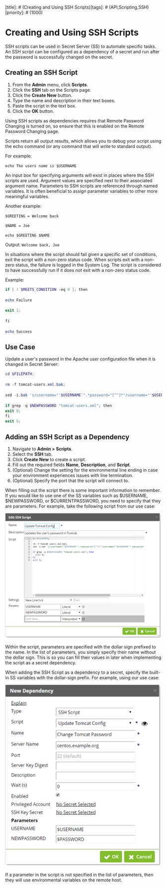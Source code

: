 [title]: # (Creating and Using SSH Scripts)[tags]: # (API,Scripting,SSH)[priority]: # (1000)
# Creating and Using SSH Scripts

SSH scripts can be used in Secret Server (SS) to automate specific tasks.  An SSH script can be configured as a dependency of a secret and run after the password is successfully changed on the secret.

## Creating an SSH Script

1. From the **Admin** menu, click **Scripts**. 
1. Click the **SSH** tab on the Scripts page.
1. Click the **Create New** button. 
1. Type the name and description in their text boxes.
1. Paste the script in the text box.
1. Click the **OK** button.  

Using SSH scripts as dependencies requires that Remote Password Changing is turned on, so ensure that this is enabled on the Remote Password Changing page.

Scripts return all output results, which allows you to debug your script using the echo command (or any command that will write to standard output).

For example:

`echo The users name is $USERNAME`

An input box for specifying arguments will exist in places where the SSH scripts are used.  Argument values are specified next to their associated argument name.  Parameters to SSH scripts are referenced through named variables.  It is often beneficial to assign parameter variables to other more meaningful variables.

Another example:

`$GREETING = Welcome back`

`$NAME = Joe`

`echo $GREETING $NAME`

Output: `Welcome back, Joe`

In situations where the script should fail given a specific set of conditions, exit the script with a non-zero status code.  When scripts exit with a non-zero status, the failure is logged in the System Log.  The script is considered to have successfully run if it does not exit with a non-zero status code.

Example:

```powershell
if [ ! $MEETS_CONDITION -eq 0 ]; then

echo Failure

exit 1;

fi

echo Success
```

## Use Case

Update a user's password in the Apache user configuration file when it is changed in Secret Server:

 ```powershell
cd $FILEPATH;

rm -f tomcat-users.xml.bak;

sed -i.bak 's/username="'$USERNAME'".*password="[^"]*"/username="'$USERNAME'" password="'$NEWPASSWORD'"/' tomcat-users.xml;

if grep -q $NEWPASSWORD "tomcat-users.xml"; then
exit 0;
fi
exit 5;
 ```

## Adding an SSH Script as a Dependency

1. Navigate to **Admin > Scripts**. 
1. Select the **SSH** tab. 
1. Click **Create New** to create a script. 
1. Fill out the required fields **Name**, **Description**, and **Script**. 
1. (Optional) Change the setting for the environmental line ending in case your environment experiences issues with line termination. 
1. (Optional) Specify the port that the script will connect to.

When filling out the script there is some important information to remember. If you would like to use one of the SS variables such as $USERNAME, $NEWPASSWORD, or $CURRENTPASSWORD, you  need to specify that they are parameters. For example, take the following script from our use case:

![image-20201230150457735](images/image-20201230150457735.png)

 Within the script, parameters are specified with the dollar sign prefixed to the name. In the list of parameters, you simply specify their name without the dollar sign. This is so you can fill their values in later when implementing the script as a secret dependency.

When adding the SSH Script as a dependency to a secret, specify the built-in SS variables with the dollar-sign prefix. For example, using our use case:

![image-20201230150656399](images/image-20201230150656399.png)

If a parameter in the script is not specified in the list of parameters, then they will use environmental variables on the remote host.

 